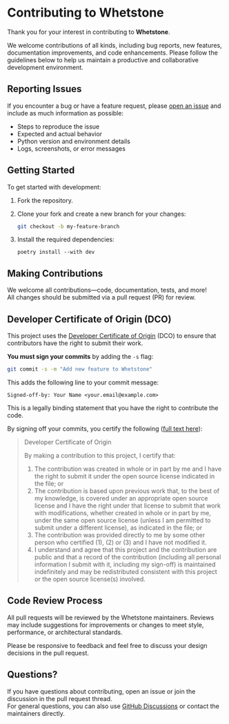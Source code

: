 # Contributing to Whetstone

Thank you for your interest in contributing to **Whetstone**. 

We welcome contributions of all kinds, including bug reports, new features, documentation improvements, and code enhancements. Please follow the guidelines below to help us maintain a productive and collaborative development environment.

## Reporting Issues

If you encounter a bug or have a feature request, please [open an issue](../../issues) and include as much information as possible:

- Steps to reproduce the issue
- Expected and actual behavior
- Python version and environment details
- Logs, screenshots, or error messages

## Getting Started

To get started with development:

1. Fork the repository.
2. Clone your fork and create a new branch for your changes:
   ```bash
   git checkout -b my-feature-branch
   ```

3. Install the required dependencies:
    ```
    poetry install --with dev
    ```

## Making Contributions

We welcome all contributions—code, documentation, tests, and more!  
All changes should be submitted via a pull request (PR) for review.

## Developer Certificate of Origin (DCO)

This project uses the [Developer Certificate of Origin](https://developercertificate.org/) (DCO) to ensure that contributors have the right to submit their work.

**You must sign your commits** by adding the `-s` flag:

```bash
git commit -s -m "Add new feature to Whetstone"
```

This adds the following line to your commit message:

```
Signed-off-by: Your Name <your.email@example.com>
```

This is a legally binding statement that you have the right to contribute the code.

By signing off your commits, you certify the following ([full text here](https://developercertificate.org/)):

> Developer Certificate of Origin
>
> By making a contribution to this project, I certify that:
>
> 1. The contribution was created in whole or in part by me and I have the right to submit it under the open source license indicated in the file; or
> 2. The contribution is based upon previous work that, to the best of my knowledge, is covered under an appropriate open source license and I have the right under that license to submit that work with modifications, whether created in whole or in part by me, under the same open source license (unless I am permitted to submit under a different license), as indicated in the file; or
> 3. The contribution was provided directly to me by some other person who certified (1), (2) or (3) and I have not modified it.
> 4. I understand and agree that this project and the contribution are public and that a record of the contribution (including all personal information I submit with it, including my sign-off) is maintained indefinitely and may be redistributed consistent with this project or the open source license(s) involved.

## Code Review Process

All pull requests will be reviewed by the Whetstone maintainers. Reviews may include suggestions for improvements or changes to meet style, performance, or architectural standards.

Please be responsive to feedback and feel free to discuss your design decisions in the pull request.

## Questions?

If you have questions about contributing, open an issue or join the discussion in the pull request thread.  
For general questions, you can also use [GitHub Discussions](../../discussions) or contact the maintainers directly.

